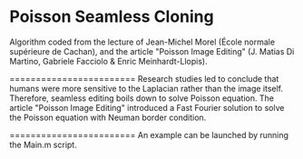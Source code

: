 Poisson Seamless Cloning
========================
Algorithm coded from the lecture of Jean-Michel Morel (École normale supérieure de Cachan), and the article "Poisson Image Editing" (J. Matias Di Martino, Gabriele Facciolo & Enric Meinhardt-Llopis).

========================
Research studies led to conclude that humans were more sensitive to the Laplacian rather than the image itself. Therefore, seamless editing boils down to solve Poisson equation. The article "Poisson Image Editing" introduced a Fast Fourier solution to solve the Poisson equation with Neuman border condition.

========================
An example can be launched by running the Main.m script.
